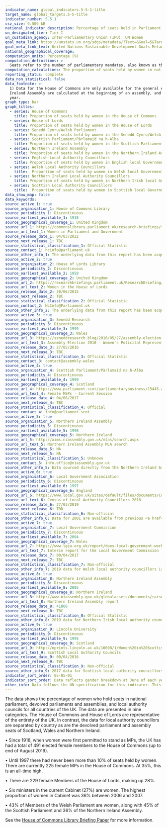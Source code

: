 ```yaml
---
indicator_name: global_indicators.5-5-1-title
target_name: global_targets.5-5-title
indicator_number: 5.5.1
csv_size: 9.509 kB
national_indicator_description: Percentage of seats held in Parliament by members who are women
un_designated_tier: Tier I
un_custodian_agency: Inter-Parliamentary Union (IPU), UN Women
goal_meta_link: https://unstats.un.org/sdgs/metadata/?Text=&Goal=5&Target=5.5
goal_meta_link_text: United Nations Sustainable Development Goals Metadata (PDF 4.0 MB)
national_geographical_coverage:  
computation_units: Percentage (%)
computation_definitions: >-
  Seats refer to the number of parliamentary mandates, also known as the number of members of parliament. Seats are usually won by members in general parliamentary elections. Seats may also be filled by nomination, appointment, indirect election, rotation of members and by-election.
computation_calculations: The proportion of seats held by women in national parliament is derived by dividing the total number of seats occupied by women by the total number of seats in parliament. There is no weighting or normalising of statistics.
reporting_status: complete
data_non_statistical: false
data_footnote: >-
  1) Data for the House of Commons are only available for the general election years. 2) In 1974 there were two General elections in February (labelled a) and October (labelled b). 3) Data for the Scottish Parliament/Pàrlamaid na h-Alba, the Senedd Cymru/Welsh Parliament and the Northern
  Ireland Assembly are calculated at the beginning of an assembly, and do not take into account changes during the course of that assembly. This also applies for Local Authority areas. Years on graph axis represent years in which any election was held. 4) The x-axis is not spaced evenly by
  year.
graph_type: bar
graph_titles:
  - series: House of Commons
    title: Proportion of seats held by women in the House of Commons
  - series: House of Lords
    title: Proportion of seats held by women in the House of Lords
  - series: Senedd Cymru/Welsh Parliament
    title: Proportion of seats held by women in the Senedd Cymru/Welsh Parliament
  - series: Scottish Parliament/Pàrlamaid na h-Alba
    title: Proportion of seats held by women in the Scottish Parliament/Pàrlamaid na h-Alba
  - series: Northern Ireland Assembly
    title: Proportion of seats held by women in the Northern Ireland Assembly
  - series: English Local Authority Councillors
    title: Proportion of seats held by women in English local Government
  - series: Welsh Local Authority Councillors
    title:  Proportion of seats held by women in Welsh local Government
  - series: Northern Ireland Local Authority Councillors
    title: Proportion of seats held by women in Northern Irish local Government
  - series: Scottish Local Authority Councillors
    title:  Proportion of seats held by women in Scottish local Government
data_show_map: false
data_keywords:
source_active_1: true
source_organisation_1: House of Commons Library
source_periodicity_1: Discontinuous
source_earliest_available_1: 1918
source_geographical_coverage_1: United Kingdom
source_url_1: https://commonslibrary.parliament.uk/research-briefings/sn01250/
source_url_text_1: Women in Parliament and Government
source_release_date_1: 04/03/2022
source_next_release_1: TBC
source_statistical_classification_1: Official Statistic 
source_contact_1: hcinfo@parliament.uk
source_other_info_1: The underlying data from this report has been acquired from the author.
source_active_2: true
source_organisation_2: House of Lords Library
source_periodicity_2: Discontinuous
source_earliest_available_2: 1958
source_geographical_coverage_2: United Kingdom
source_url_2: https://researchbriefings.parliament.uk/ResearchBriefing/Summary/LLN-2015-0017
source_url_text_2: Women in the House of Lords
source_release_date_2: 30/06/2015
source_next_release_2: TBC
source_statistical_classification_2: Official Statistic
source_contact_2: HLInfo@Parliament.uk
source_other_info_2: The underlying data from this report has been acquired from the author.
source_active_3: true
source_organisation_3: Senedd Research
source_periodicity_3: Discontinuous
source_earliest_available_3: 1999
source_geographical_coverage_3: Wales
source_url_3: https://seneddresearch.blog/2016/05/27/assembly-election-2016-womens-political-representation/
source_url_text_3: Assembly Election 2016 - Women's Policital Representation
source_release_date_3: 27/05/2016
source_next_release_3: TBC
source_statistical_classification_3: Official Statistic
source_contact_3: contact@assembly.wales
source_active_4: true
source_organisation_4: Scottish Parliament/Pàrlamaid na h-Alba
source_periodicity_4: Discontinuous
source_earliest_available_4: 1999
source_geographical_coverage_4: Scotland
source_url_4: https://www.parliament.scot/parliamentarybusiness/15445.aspx
source_url_text_4: Female MSPs - Current Session
source_release_date_4: 04/08/2017
source_next_release_4: TBC
source_statistical_classification_4: Official
source_contact_4: info@parliament.scot
source_active_5: true
source_organisation_5: Northern Ireland Assembly
source_periodicity_5: Discontinuous
source_earliest_available_5: 1998
source_geographical_coverage_5: Northern Ireland
source_url_5: http://aims.niassembly.gov.uk/mlas/search.aspx
source_url_text_5: Northern Ireland Assembly MLA search
source_release_date_5: NA
source_next_release_5: NA
source_statistical_classification_5: Unknown
source_contact_5: info.office@niassembly.gov.uk
source_other_info_5: Data sourced directly from the Northern Ireland Assembly.
source_active_6: true
source_organisation_6: Local Government Association
source_periodicity_6: Discontinuous
source_earliest_available_6: 1997
source_geographical_coverage_6: England
source_url_6: https://www.local.gov.uk/sites/default/files/documents/Councillors%27%20Census%202018%20-%20report%20FINAL.pdf
source_url_text_6: Census of Local Authority Councillors 2018
source_release_date_6: 27/03/2019
source_next_release_6: TBD
source_statistical_classification_6: Non-official
source_other_info_6: Data for 2001 are available from previous <a href="https://www.nfer.ac.uk/search/?searchTerm=Census+of+Local+Authority+Councillors+">Census of Local Authority Councillors 2008-2013</a> reports.
source_active_7: true
source_organisation_7: Local Government Commission
source_periodicity_7: Discontinuous
source_earliest_available_7: 2004
source_geographical_coverage_7: Wales
source_url_7: https://www.lgiu.org.uk/report/does-local-government-work-for-women/
source_url_text_7: Interim report for the Local Government Commission
source_release_date_7: 00/04/2017
source_next_release_7: TBC
source_statistical_classification_7: Non-official
source_other_info_7: 2019 data for Welsh local authority councillors is from Source 1.
source_active_8: true
source_organisation_8: Northern Ireland Assembly
source_periodicity_8: Discontinuous
source_earliest_available_8: 2005
source_geographical_coverage_8: Northern Ireland
source_url_8: http://www.niassembly.gov.uk/globalassets/documents/raise/publications/2014/assembly_exec_review/7814.pdf
source_url_text_8: Northern Ireland Assembly report
source_release_date_8: 41808
source_next_release_8: TBC
source_statistical_classification_8: Official Statistic
source_other_info_8: 2019 data for Northern Irish local authority councillors is from Source 1.
source_active_9: true
source_organisation_9: Lincoln University
source_periodicity_9: Discontinuous
source_earliest_available_9: 1995
source_geographical_coverage_9: Scotland
source_url_9: http://eprints.lincoln.ac.uk/16698/1/Women%20in%20Scottish%20Local%20Elections%201974-2012%20150209.pdf
source_url_text_9: Scottish Local Authority Councils
source_release_date_9: 00/04/2016
source_next_release_9: TBC
source_statistical_classification_9: Non-official
source_other_info_9: 2017 data for Scottish local authority councillors is from Source 1.
indicator_sort_order: 05-05-01
indicator_sort_order: Data reflects gender breakdown at June of each year reported.
other_info: Data follows the UN specification for this indicator. This indicator has not been identified in collaboration with topic experts.
---
```

The data shows the percentage of women who hold seats in national parliament, devolved parliaments and assemblies, and local authority councils for all countries of the UK. 
The data are presented in nine categories. The House of Commons and House of Lords are representative of the entirety of the UK. In contrast, the data for local authority councillors are separated by country as are the devolved parliament and assembly seats of Scotland, Wales and Northern Ireland. 

•	 Since 1918, when women were first permitted to stand as MPs, the UK has had a total of 491 elected female members to the House of Commons (up to end of August 2019).

•	 Until 1997 there had never been more than 10% of seats held by women. There are currently 225 female MPs in the House of Commons. At 35%, this is an all-time high. 

•	 There are 229 female Members of the House of Lords, making up 28%.

• Six ministers in the current Cabinet (27%) are women. The highest proportion of women in Cabinet was 36% between 2006 and 2007.

• 43% of Members of the Welsh Parliament are women, along with 45% of the Scottish Parliament and 36% of the Northern Ireland Assembly.


See the <a href ="https://researchbriefings.files.parliament.uk/documents/SN01250/SN01250.pdf">House of Commons Library Briefing Paper</a> for more information.